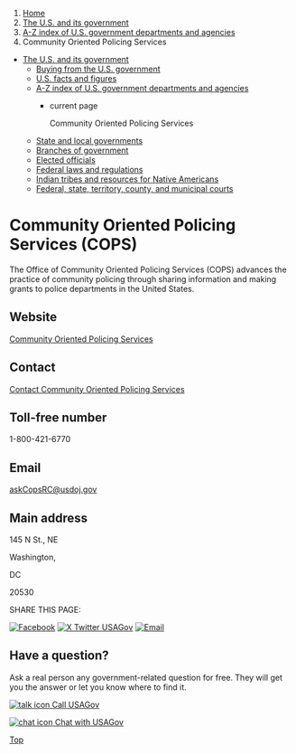 1. [Home](/)
2. [The U.S. and its government](/about-the-us)
3. [A-Z index of U.S. government departments and agencies](/agency-index)
4. Community Oriented Policing Services

* [The U.S. and its government](/about-the-us)
  + [Buying from the U.S. government](/buy-from-government)
  + [U.S. facts and figures](/facts-figures)
  + [A-Z index of U.S. government departments and agencies](/agency-index)
    - current page

      Community Oriented Policing Services
  + [State and local governments](/state-local-governments)
  + [Branches of government](/branches-of-government)
  + [Elected officials](/elected-officials)
  + [Federal laws and regulations](/laws-and-regulations)
  + [Indian tribes and resources for Native Americans](/tribes)
  + [Federal, state, territory, county, and municipal courts](/courts)

Community Oriented Policing Services
(COPS)
===========================================

The Office of Community Oriented Policing Services (COPS) advances the practice of community policing through sharing information and making grants to police departments in the United States.

Website
-------

[Community Oriented Policing Services](https://cops.usdoj.gov/)

Contact
-------

[Contact Community Oriented Policing Services](https://cops.usdoj.gov/contactcops)

Toll-free number
----------------

1-800-421-6770

Email
-----

[askCopsRC@usdoj.gov](mailto:askCopsRC@usdoj.gov)

Main address
------------

145 N St., NE
  

Washington,

DC

20530

SHARE THIS PAGE:

[![Facebook](/themes/custom/usagov/images/social-media-icons/Facebook_Icon.svg)](https://www.facebook.com/sharer/sharer.php?u=https://www.usa.gov/agencies/community-oriented-policing-services&v=3)
[![X Twitter USAGov](/themes/custom/usagov/images/social-media-icons/X_Twitter_Icon.svg?version=2)](https://twitter.com/intent/tweet?source=webclient&text=https://www.usa.gov/agencies/community-oriented-policing-services)
[![Email](/themes/custom/usagov/images/social-media-icons/Email_Icon.svg?version=2)](mailto:?subject=https://www.usa.gov/agencies/community-oriented-policing-services)

Have a question?
----------------

Ask a real person any government-related question for free. They will get you the answer or let you know where to find it.

[![talk icon](/themes/custom/usagov/images/ICONS_talk.png)
Call USAGov](/phone)

[![chat icon](/themes/custom/usagov/images/ICONS_chat.png)
Chat with USAGov](/chat)

[Top](#main-content)